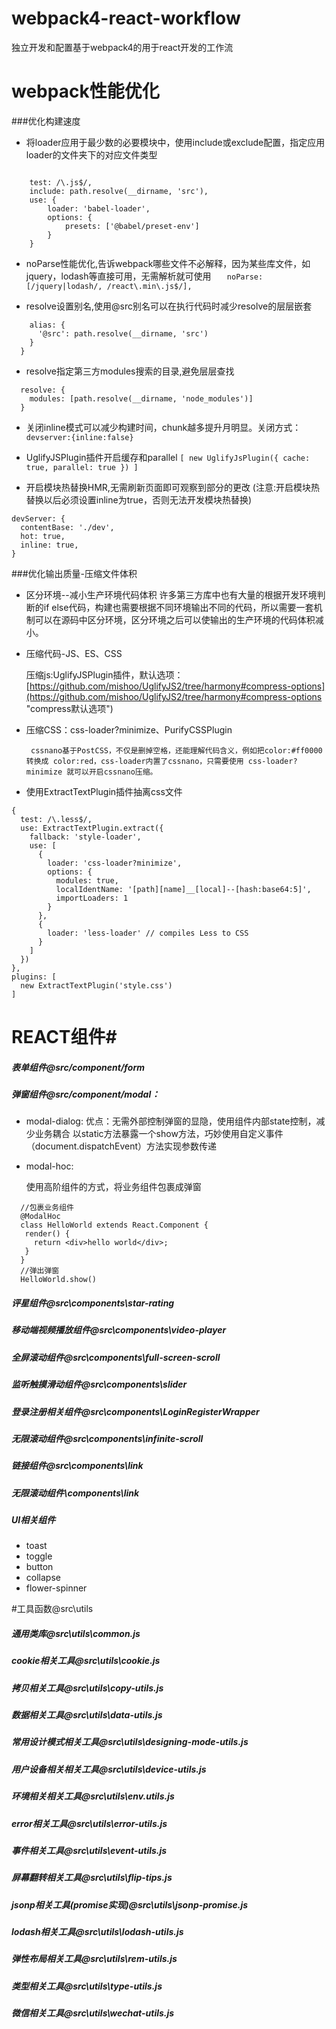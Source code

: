 # webpack4-react-workflow
独立开发和配置基于webpack4的用于react开发的工作流
# webpack性能优化 #
###优化构建速度
- 将loader应用于最少数的必要模块中，使用include或exclude配置，指定应用loader的文件夹下的对应文件类型

```

    test: /\.js$/,
    include: path.resolve(__dirname, 'src'),
    use: {
        loader: 'babel-loader',
        options: {
            presets: ['@babel/preset-env']
        }
    }
```

- noParse性能优化,告诉webpack哪些文件不必解释，因为某些库文件，如jquery，lodash等直接可用，无需解析就可使用
`    noParse: [/jquery|lodash/, /react\.min\.js$/],
`

- resolve设置别名,使用@src别名可以在执行代码时减少resolve的层层嵌套
```resolve: {
	alias: {
	  '@src': path.resolve(__dirname, 'src')
	}
  }
```
- resolve指定第三方modules搜索的目录,避免层层查找
```
  resolve: {
    modules: [path.resolve(__dirname, 'node_modules')]
  }
```

- 关闭inline模式可以减少构建时间，chunk越多提升月明显。关闭方式：
`devserver:{inline:false}`
- UglifyJSPlugin插件开启缓存和parallel
`[
  new UglifyJsPlugin({
    cache: true,
    parallel: true
  })
]`

- 开启模块热替换HMR,无需刷新页面即可观察到部分的更改
(注意:开启模块热替换以后必须设置inline为true，否则无法开发模块热替换)
```
devServer: {
  contentBase: './dev',
  hot: true,
  inline: true,
}
```

###优化输出质量-压缩文件体积
- 区分环境--减小生产环境代码体积
许多第三方库中也有大量的根据开发环境判断的if else代码，构建也需要根据不同环境输出不同的代码，所以需要一套机制可以在源码中区分环境，区分环境之后可以使输出的生产环境的代码体积减小。

- 压缩代码-JS、ES、CSS

	压缩js:UglifyJSPlugin插件，默认选项：[https://github.com/mishoo/UglifyJS2/tree/harmony#compress-options](https://github.com/mishoo/UglifyJS2/tree/harmony#compress-options "compress默认选项")

- 压缩CSS：css-loader?minimize、PurifyCSSPlugin

	   cssnano基于PostCSS，不仅是删掉空格，还能理解代码含义，例如把color:#ff0000 转换成 color:red，css-loader内置了cssnano，只需要使用 css-loader?minimize 就可以开启cssnano压缩。

- 使用ExtractTextPlugin插件抽离css文件 
```
{
  test: /\.less$/,
  use: ExtractTextPlugin.extract({
    fallback: 'style-loader',
    use: [
      {
        loader: 'css-loader?minimize',
        options: {
          modules: true,
          localIdentName: '[path][name]__[local]--[hash:base64:5]',
          importLoaders: 1
        }
      },
      {
        loader: 'less-loader' // compiles Less to CSS
      }
    ]
  })
},
plugins: [
  new ExtractTextPlugin('style.css')
]
```

# REACT组件#
##### 表单组件@src/component/form
##### 弹窗组件@src/component/modal：
- modal-dialog:
	优点：无需外部控制弹窗的显隐，使用组件内部state控制，减少业务耦合
	以static方法暴露一个show方法，巧妙使用自定义事件（document.dispatchEvent）方法实现参数传递
	
- modal-hoc:

	使用高阶组件的方式，将业务组件包裹成弹窗
```
  //包裹业务组件
  @ModalHoc
  class HelloWorld extends React.Component {
   render() {
     return <div>hello world</div>;
   }
  }
  //弹出弹窗
  HelloWorld.show()
```
##### 评星组件@src\components\star-rating
##### 移动端视频播放组件@src\components\video-player
##### 全屏滚动组件@src\components\full-screen-scroll
##### 监听触摸滑动组件@src\components\slider
##### 登录注册相关组件@src\components\LoginRegisterWrapper
##### 无限滚动组件@src\components\infinite-scroll
##### 链接组件@src\components\link
##### 无限滚动组件\components\link
##### UI相关组件
- toast
- toggle
- button
- collapse
- flower-spinner

#工具函数@src\utils
##### 通用类库@src\utils\common.js
##### cookie相关工具@src\utils\cookie.js
##### 拷贝相关工具@src\utils\copy-utils.js
##### 数据相关工具@src\utils\data-utils.js
##### 常用设计模式相关工具@src\utils\designing-mode-utils.js
##### 用户设备相关相关工具@src\utils\device-utils.js
##### 环境相关相关工具@src\utils\env.utils.js
##### error相关工具@src\utils\error-utils.js
##### 事件相关工具@src\utils\event-utils.js
##### 屏幕翻转相关工具@src\utils\flip-tips.js
##### jsonp相关工具(promise实现)@src\utils\jsonp-promise.js
##### lodash相关工具@src\utils\lodash-utils.js
##### 弹性布局相关工具@src\utils\rem-utils.js
##### 类型相关工具@src\utils\type-utils.js
##### 微信相关工具@src\utils\wechat-utils.js